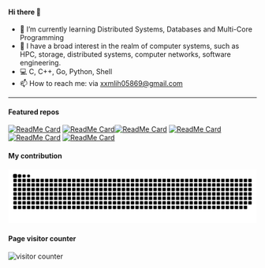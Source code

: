 <!--<img align="right" src="https://github-readme-stats.vercel.app/api?username=HanLi05869&show_icons=true&theme=tokyonight" />-->
 <!--<img width="49%" height="195px" src="https://github-readme-stats.vercel.app/api?username=HanLi05869&show_icons=true&theme=tokyonight" /> -->
 <!--src="https://github-readme-stats.vercel.app/api?username=HanLi05869&theme=dark&count_private=true&show_icons=true"-->


#### Hi there 👋



<!--
**HanLi05869/HanLi05869** is a ✨ _special_ ✨ repository because its `README.md` (this file) appears on your GitHub profile.

Here are some ideas to get you started:

- 🔭 I’m currently working on ...
- 🌱 I’m currently learning ...
- 👯 I’m looking to collaborate on ...
- 🤔 I’m looking for help with ...
- 💬 Ask me about ...
- 📫 How to reach me: ...
- 😄 Pronouns: ...
- ⚡ Fun fact: ...
-->


<!-- - :eyes: focusing on backend dev,os,algorithm,db -->
- 🔭 I’m currently learning Distributed Systems, Databases and Multi-Core Programming
- 🌱 I have a broad interest in the realm of computer systems, such as HPC, storage, distributed systems, computer networks, software engineering.
- :computer: C, C++, Go, Python, Shell
- 📫 How to reach me: via xxmlih05869@gmail.com
<!-- - :family_man_woman_girl: father and husband
- :video_game: psn:sjj050121014 -->

-------------------------------


#### Featured  repos

[![ReadMe Card](https://github-readme-stats.vercel.app/api/pin/?username=HanLi05869&repo=MIPS-Pipeline&theme=dark)](https://github.com/HanLi05869/MIPS-Pipeline) [![ReadMe Card](https://github-readme-stats.vercel.app/api/pin/?username=HanLi05869&repo=CUDA-FFT&theme=dark)](https://github.com/HanLi05869/CUDA-FFT)[![ReadMe Card](https://github-readme-stats.vercel.app/api/pin/?username=HanLi05869&repo=JLU-SNL-COMPILER&theme=dark)](https://github.com/HanLi05869/JLU-SNL-COMPILER) 
[![ReadMe Card](https://github-readme-stats.vercel.app/api/pin/?username=HanLi05869&repo=MIT6.S081-2021-lab&theme=dark)](https://github.com/HanLi05869/MIT6.S081-2021-lab) [![ReadMe Card](https://github-readme-stats.vercel.app/api/pin/?username=HanLi05869&repo=NYC-Housing-Analysis&theme=dark)](https://github.com/HanLi05869/NYC-Housing-Analysis)   [![ReadMe Card](https://github-readme-stats.vercel.app/api/pin/?username=HanLi05869&repo=Distributed-Systems&theme=dark)](https://github.com/HanLi05869/Distributed-Systems)


 
#### My contribution

![](https://github.com/HanLi05869/HanLi05869/blob/main/SVG/github-user-contribution.svg)

<!-- page viewed -->
<!--<p align="right">
  <img src="https://komarev.com/ghpvc/?username=HanLi05869&label=Profile%20views&color=0e75b6&style=flat" alt="HanLi05869" /> 
</p>-->

#### Page visitor counter

![visitor counter](https://profile-counter.glitch.me/HanLi05869/count.svg)

